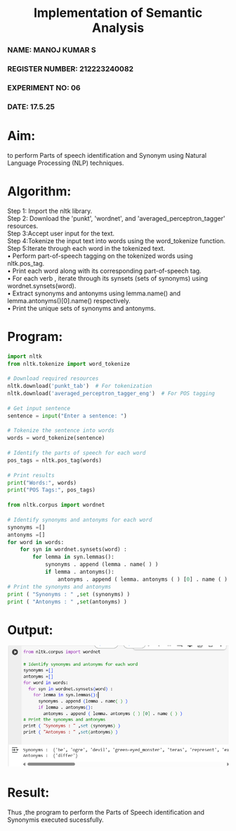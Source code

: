 <h1 align =center>Implementation of Semantic Analysis
</h1>
<H3> NAME: MANOJ KUMAR S</H3>
<H3> REGISTER NUMBER: 212223240082</H3>
<H3> EXPERIMENT NO: 06 </H3>
<H3> DATE: 17.5.25</H3>

# Aim:
 to perform Parts of speech identification and Synonym using Natural Language Processing (NLP) techniques. 

# Algorithm:
Step 1: Import the nltk library.<br>
Step 2: Download the 'punkt', 'wordnet', and 'averaged_perceptron_tagger' resources.<br>
Step 3:Accept user input for the text.<br>
Step 4:Tokenize the input text into words using the word_tokenize function.<br>
Step 5:Iterate through each word in the tokenized text.<br>
•	Perform part-of-speech tagging on the tokenized words using nltk.pos_tag.<br>
•	Print each word along with its corresponding part-of-speech tag.<br>
•	For each verb , iterate through its synsets (sets of synonyms) using wordnet.synsets(word).<br>
•	Extract synonyms and antonyms using lemma.name() and lemma.antonyms()[0].name() respectively.<br>
•	Print the unique sets of synonyms and antonyms.

# Program:
```py
import nltk
from nltk.tokenize import word_tokenize

# Download required resources
nltk.download('punkt_tab')  # For tokenization
nltk.download('averaged_perceptron_tagger_eng')  # For POS tagging

# Get input sentence
sentence = input("Enter a sentence: ")

# Tokenize the sentence into words
words = word_tokenize(sentence)

# Identify the parts of speech for each word
pos_tags = nltk.pos_tag(words)

# Print results
print("Words:", words)
print("POS Tags:", pos_tags)

from nltk.corpus import wordnet

# Identify synonyms and antonyms for each word
synonyms =[]
antonyms =[]
for word in words:
	for syn in wordnet.synsets(word) :
		for lemma in syn.lemmas():
			synonyms . append (lemma . name( ) )
			if lemma . antonyms():
				antonyms . append ( lemma. antonyms ( ) [0] . name ( ) )
# Print the synonyms and antonyms
print ( "Synonyms : " ,set (synonyms) )
print ( "Antonyms : " ,set(antonyms) )

```
# Output:
![alt text](image.png)


# Result:
Thus ,the program to perform the Parts of Speech identification and Synonymis executed sucessfully.
